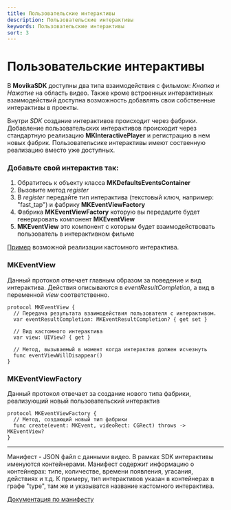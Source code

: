 ```yaml
---
title: Пользовательские интерактивы
description: Пользовательские интерактивы
keywords: Пользовательские интерактивы
sort: 3
---
```


# Пользовательские интерактивы

В **MovikaSDK** доступны два типа взаимодействия с фильмом: _Кнопка_ и _Нажатие_ на область видео. Также кроме встроенных интерактивных взаимодействий доступна возможность добавлять свои собственные интерактивы в проекты.

Внутри _SDK_ создание интерактивов происходит через фабрики. Добавление пользовательских интерактивов происходит через стандартную реализацию **MKInteractivePlayer** и регистрацию в нем новых фабрик. Пользовательсике интерактивы имеют соственную реализацию вместо уже доступных.

### Добавьте свой интерактив так:

1) Обратитесь к объекту класса **MKDefaultsEventsContainer**
2) Вызовите метод _register_
3) В _register_ передайте тип интерактива (текстовый ключ, например: "fast_tap") и фабрику **MKEventViewFactory**
4) Фабрика **MKEventViewFactory** которую вы передадите будет генерировать компонент **MKEventView**
5) **MKEventView** это компонент с которым будет взаимодействовать пользователь в интерактивном фильме

[Пример](https://github.com/movika/public.docs.movika.com/files/8569921/ViewController.txt) возможной реализации кастомного интерактива.

### MKEventView

Данный протокол отвечает главным образом за поведение и вид интерактива. Действия описываются в _eventResultCompletion_, а вид в переменной _view_ соответственно.
```
protocol MKEventView {
  // Передача результата взаимодействия пользователя с интерактивом.
  var eventResultCompletion: MKEventResultCompletion? { get set }
  
  // Вид кастомного интерактива
  var view: UIView? { get }

  // Метод, вызываемый в момент когда интерактив должен исчезнуть
  func eventViewWillDisappear()
}
``` 

### MKEventViewFactory

Данный протокол отвечает за создание нового типа фабрики, реализующий новый пользовательский интерактив
```
protocol MKEventViewFactory {
  // Метод, создающий новый тип фабрики
  func create(event: MKEvent, videoRect: CGRect) throws -> MKEventView?
}
```
___

Манифест - JSON файл с данными видео. В рамках SDK интерактивы именуются контейнерами. Манифест содержит информацию о контейнерах: типе, количестве, времени появления, угасания, действиях и т.д. К примеру, тип интерактивов указан в контейнерах в графе "type", там же и указыватся название кастомного интерактива. 

[Документация по манифесту](../sdk/android/custom-interactives-ru.md) 

